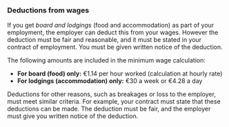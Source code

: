 ###  Deductions from wages

If you get _board and lodgings_ (food and accommodation) as part of your
employment, the employer can deduct this from your wages. However the
deduction must be fair and reasonable, and it must be stated in your contract
of employment. You must be given written notice of the deduction.

The following amounts are included in the minimum wage calculation:

  * **For board (food) only:** €1.14 per hour worked (calculation at hourly rate) 
  * **For lodgings (accommodation) only:** €30 a week or €4.28 a day 

Deductions for other reasons, such as breakages or loss to the employer, must
meet similar criteria. For example, your contract must state that these
deductions can be made. The deduction must be fair, and the employer must give
you written notice of the deduction.
